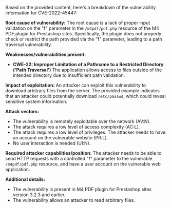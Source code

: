 Based on the provided content, here's a breakdown of the vulnerability information for CVE-2022-45447:

**Root cause of vulnerability:**
The root cause is a lack of proper input validation on the "f" parameter in the `/m4pdf/pdf.php` resource of the M4 PDF plugin for Prestashop sites. Specifically, the plugin does not properly check or restrict the path provided via the "f" parameter, leading to a path traversal vulnerability.

**Weaknesses/vulnerabilities present:**
- **CWE-22: Improper Limitation of a Pathname to a Restricted Directory ('Path Traversal')** The application allows access to files outside of the intended directory due to insufficient path validation.

**Impact of exploitation:**
An attacker can exploit this vulnerability to download arbitrary files from the server. The provided example indicates that an attacker could potentially download `/etc/passwd`, which could reveal sensitive system information.

**Attack vectors:**
- The vulnerability is remotely exploitable over the network (AV:N).
- The attack requires a low level of access complexity (AC:L).
- The attack requires a low level of privileges. The attacker needs to have an account on the vulnerable website (PR:L).
- No user interaction is needed (UI:N).

**Required attacker capabilities/position:**
The attacker needs to be able to send HTTP requests with a controlled "f" parameter to the vulnerable `/m4pdf/pdf.php` resource, and have a user account on the vulnerable web application.

**Additional details:**
- The vulnerability is present in M4 PDF plugin for Prestashop sites version 3.2.3 and earlier.
- The vulnerability allows an attacker to read arbitrary files.
